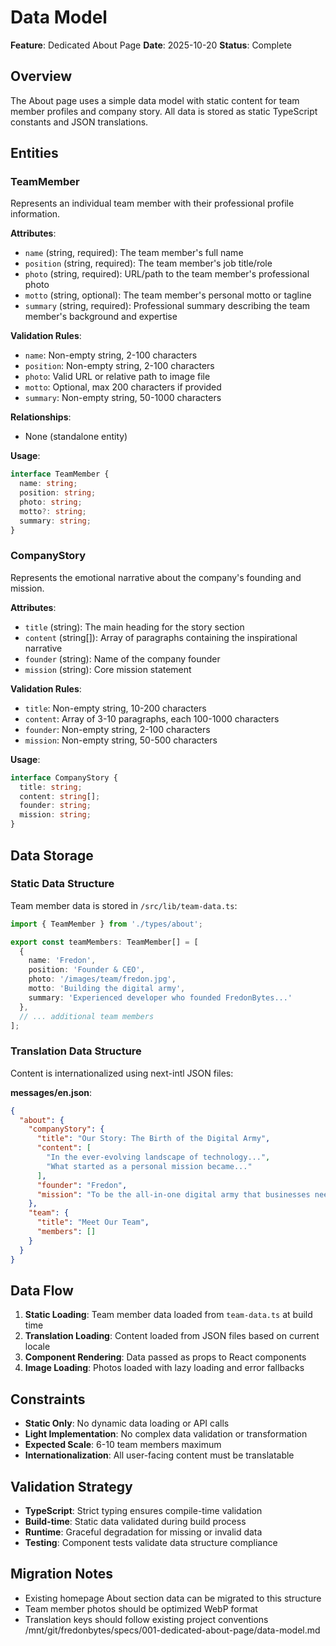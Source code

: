 # Data Model

**Feature**: Dedicated About Page
**Date**: 2025-10-20
**Status**: Complete

## Overview

The About page uses a simple data model with static content for team member profiles and company story. All data is stored as static TypeScript constants and JSON translations.

## Entities

### TeamMember

Represents an individual team member with their professional profile information.

**Attributes**:
- `name` (string, required): The team member's full name
- `position` (string, required): The team member's job title/role
- `photo` (string, required): URL/path to the team member's professional photo
- `motto` (string, optional): The team member's personal motto or tagline
- `summary` (string, required): Professional summary describing the team member's background and expertise

**Validation Rules**:
- `name`: Non-empty string, 2-100 characters
- `position`: Non-empty string, 2-100 characters
- `photo`: Valid URL or relative path to image file
- `motto`: Optional, max 200 characters if provided
- `summary`: Non-empty string, 50-1000 characters

**Relationships**:
- None (standalone entity)

**Usage**:
```typescript
interface TeamMember {
  name: string;
  position: string;
  photo: string;
  motto?: string;
  summary: string;
}
```

### CompanyStory

Represents the emotional narrative about the company's founding and mission.

**Attributes**:
- `title` (string): The main heading for the story section
- `content` (string[]): Array of paragraphs containing the inspirational narrative
- `founder` (string): Name of the company founder
- `mission` (string): Core mission statement

**Validation Rules**:
- `title`: Non-empty string, 10-200 characters
- `content`: Array of 3-10 paragraphs, each 100-1000 characters
- `founder`: Non-empty string, 2-100 characters
- `mission`: Non-empty string, 50-500 characters

**Usage**:
```typescript
interface CompanyStory {
  title: string;
  content: string[];
  founder: string;
  mission: string;
}
```

## Data Storage

### Static Data Structure

Team member data is stored in `/src/lib/team-data.ts`:

```typescript
import { TeamMember } from './types/about';

export const teamMembers: TeamMember[] = [
  {
    name: 'Fredon',
    position: 'Founder & CEO',
    photo: '/images/team/fredon.jpg',
    motto: 'Building the digital army',
    summary: 'Experienced developer who founded FredonBytes...'
  },
  // ... additional team members
];
```

### Translation Data Structure

Content is internationalized using next-intl JSON files:

**messages/en.json**:
```json
{
  "about": {
    "companyStory": {
      "title": "Our Story: The Birth of the Digital Army",
      "content": [
        "In the ever-evolving landscape of technology...",
        "What started as a personal mission became..."
      ],
      "founder": "Fredon",
      "mission": "To be the all-in-one digital army that businesses need"
    },
    "team": {
      "title": "Meet Our Team",
      "members": []
    }
  }
}
```

## Data Flow

1. **Static Loading**: Team member data loaded from `team-data.ts` at build time
2. **Translation Loading**: Content loaded from JSON files based on current locale
3. **Component Rendering**: Data passed as props to React components
4. **Image Loading**: Photos loaded with lazy loading and error fallbacks

## Constraints

- **Static Only**: No dynamic data loading or API calls
- **Light Implementation**: No complex data validation or transformation
- **Expected Scale**: 6-10 team members maximum
- **Internationalization**: All user-facing content must be translatable

## Validation Strategy

- **TypeScript**: Strict typing ensures compile-time validation
- **Build-time**: Static data validated during build process
- **Runtime**: Graceful degradation for missing or invalid data
- **Testing**: Component tests validate data structure compliance

## Migration Notes

- Existing homepage About section data can be migrated to this structure
- Team member photos should be optimized WebP format
- Translation keys should follow existing project conventions</content>
<parameter name="path">/mnt/git/fredonbytes/specs/001-dedicated-about-page/data-model.md